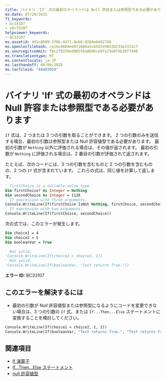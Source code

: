 ```yaml
---
title: バイナリ 'If' 式の最初のオペランドは Null 許容または参照型である必要があります
ms.date: 07/20/2015
f1_keywords:
- bc33107
- vbc33107
helpviewer_keywords:
- BC33107
ms.assetid: 493c8899-3f6b-4471-8eb6-9284e8492768
ms.openlocfilehash: ca16c6604ee071668a5c65d7e9052b233e2313c7
ms.sourcegitcommit: f8c270376ed905f6a8896ce0fe25b4f4b38ff498
ms.translationtype: HT
ms.contentlocale: ja-JP
ms.lasthandoff: 06/04/2020
ms.locfileid: "84403019"
---
```

# <a name="first-operand-in-a-binary-if-expression-must-be-nullable-or-a-reference-type"></a>バイナリ 'If' 式の最初のオペランドは Null 許容または参照型である必要があります
`If` 式は、2 つまたは 3 つの引数を取ることができます。 2 つの引数のみを送信する場合、最初の引数は参照型または Null 許容値型である必要があります。 最初の引数が `Nothing` 以外に評価される場合は、その値が返されます。 最初の引数が `Nothing` に評価される場合は、2 番目の引数が評価されて返されます。  
  
 たとえば、次のコードには、3 つの引数を含むものと 2 つの引数を含むものの、2 つの `If` 式が含まれています。 これらの式は、同じ値を計算して返します。  
  
```vb  
' firstChoice is a nullable value type.  
Dim firstChoice? As Integer = Nothing  
Dim secondChoice As Integer = 1128  
' If expression with three arguments.  
Console.WriteLine(If(firstChoice IsNot Nothing, firstChoice, secondChoice))  
' If expression with two arguments.  
Console.WriteLine(If(firstChoice, secondChoice))  
```  
  
 次の式では、このエラーが発生します。  
  
```vb  
Dim choice1 = 4  
Dim choice2 = 5  
Dim booleanVar = True  
  
' Not valid.  
'Console.WriteLine(If(choice1 < choice2, 1))  
' Not valid.  
'Console.WriteLine(If(booleanVar, "Test returns True."))  
```  
  
 **エラー ID:** BC33107  
  
## <a name="to-correct-this-error"></a>このエラーを解決するには  
  
- 最初の引数が Null 許容値型または参照型になるようにコードを変更できない場合は、3 つの引数の `If` 式、または `If...Then...Else` ステートメントに変換することを検討してください。  
  
```vb  
Console.WriteLine(If(choice1 < choice2, 1, 2))  
Console.WriteLine(If(booleanVar, "Test returns True.", "Test returns False."))  
```  
  
## <a name="see-also"></a>関連項目

- [If 演算子](../operators/if-operator.md)
- [If...Then...Else ステートメント](../statements/if-then-else-statement.md)
- [null 許容値型](../../programming-guide/language-features/data-types/nullable-value-types.md)
